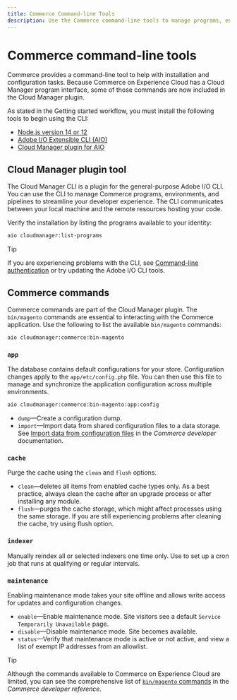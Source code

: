 ```yaml
---
title: Commerce Command-line Tools
description: Use the Commerce command-line tools to manage programs, environments, and pipelines for Commerce on AEC.
---
```

# Commerce command-line tools

Commerce provides a command-line tool to help with installation and configuration tasks. Because Commerce on Experience Cloud has a Cloud Manager program interface, some of those commands are now included in the Cloud Manager plugin.

As stated in the Getting started workflow, you must install the following tools to begin using the CLI:

- [Node.js version 14 or 12][node]
- [Adobe I/O Extensible CLI (AIO)][aio-cli]
- [Cloud Manager plugin for AIO][cm-plugin]

## Cloud Manager plugin tool

The Cloud Manager CLI is a plugin for the general-purpose Adobe I/O CLI. You can use the CLI to manage Commerce programs, environments, and pipelines to streamline your developer experience. The CLI communicates between your local machine and the remote resources hosting your code.

Verify the installation by listing the programs available to your identity:

```bash
aio cloudmanager:list-programs
```

>[!TIP]
>
>If you are experiencing problems with the CLI, see [Command-line authentication](aio-cli-authentication.md) or try updating the Adobe I/O CLI tools.

## Commerce commands

Commerce commands are part of the Cloud Manager plugin. The `bin/magento` commands are essential to interacting with the Commerce application. Use the following to list the available `bin/magento` commands:

```bash
aio cloudmanager:commerce:bin-magento
```

### `app`

The database contains default configurations for your store. Configuration changes apply to the `app/etc/config.php` file. You can then use this file to manage and synchronize the application configuration across multiple environments.

```bash
aio cloudmanager:commerce:bin-magento:app:config
```

- `dump`—Create a configuration dump.
- `import`—Import data from shared configuration files to a data storage. See [Import data from configuration files][import-dump] in the _Commerce developer_ documentation.

### `cache`

Purge the cache using the `clean` and `flush` options.

- `clean`—deletes all items from enabled cache types only. As a best practice, always clean the cache after an upgrade process or after installing any module.
- `flush`—purges the cache storage, which might affect processes using the same storage. If you are still experiencing problems after cleaning the cache, try using flush option.

### `indexer`

Manually reindex all or selected indexers one time only. Use to set up a cron job that runs at qualifying or regular intervals.

### `maintenance`

Enabling maintenance mode takes your site offline and allows write access for updates and configuration changes.

- `enable`—Enable maintenance mode. Site visitors see a default `Service Temporarily Unavailable` page.
- `disable`—Disable maintenance mode. Site becomes available.
- `status`—Verify that maintenance mode is active or not active, and view a list of exempt IP addresses from an allowlist.

>[!TIP]
>
>Although the commands available to Commerce on Experience Cloud are limited, you can see the comprehensive list of [`bin/magento` commands][bin-cli] in the _Commerce developer reference_.

<!-- link definitions -->

[aio-cli]: https://github.com/adobe/aio-cli
[cm-plugin]: https://github.com/adobe/aio-cli-plugin-cloudmanager
[node]: https://nodejs.org/en/download/package-manager/
[import-dump]: https://devdocs.magento.com/guides/v2.4/config-guide/cli/config-cli-subcommands-config-mgmt-import.html
[bin-cli]: https://devdocs.magento.com/guides/v2.4/reference/cli/magento-commerce.html
